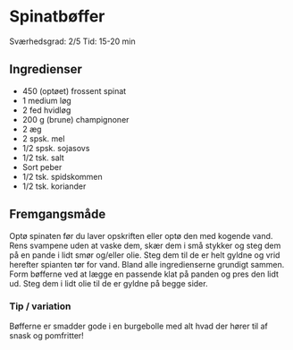 # Spinatbøffer

Sværhedsgrad: 2/5
Tid: 15-20 min

## Ingredienser
 - 450 (optøet) frossent spinat
 - 1 medium løg
 - 2 fed hvidløg
 - 200 g (brune) champignoner
 - 2 æg
 - 2 spsk. mel
 - 1/2 spsk. sojasovs
 - 1/2 tsk. salt
 - Sort peber
 - 1/2 tsk. spidskommen
 - 1/2 tsk. koriander

## Fremgangsmåde

Optø spinaten før du laver opskriften eller optø den med kogende vand.
Rens svampene uden at vaske dem, skær dem i små stykker og steg dem på en pande i lidt smør og/eller olie.
Steg dem til de er helt gyldne og vrid herefter spianten tør for vand.
Bland alle ingredienserne grundigt sammen.
Form bøfferne ved at lægge en passende klat på panden og pres den lidt ud.
Steg dem i lidt olie til de er gyldne på begge sider.


### Tip / variation
Bøfferne er smadder gode i en burgebolle med alt hvad der hører til af snask og pomfritter!
